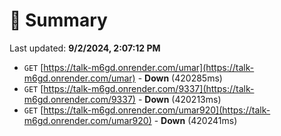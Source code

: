 # 📖 Summary
Last updated: **9/2/2024, 2:07:12 PM**

- `GET` [https://talk-m6gd.onrender.com/umar](https://talk-m6gd.onrender.com/umar) - **Down** (420285ms)
- `GET` [https://talk-m6gd.onrender.com/9337](https://talk-m6gd.onrender.com/9337) - **Down** (420213ms)
- `GET` [https://talk-m6gd.onrender.com/umar920](https://talk-m6gd.onrender.com/umar920) - **Down** (420241ms)
